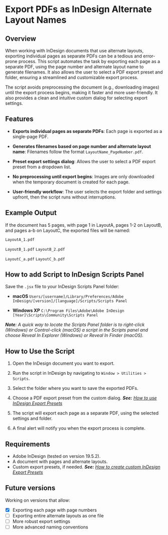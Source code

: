 # Export PDFs as InDesign Alternate Layout Names
## Overview
When working with InDesign documents that use alternate layouts, exporting individual pages as separate PDFs can be a tedious and error-prone process. This script automates the task by exporting each page as a separate PDF, using the page number and alternate layout name to generate filenames. It also allows the user to select a PDF export preset and folder, ensuring a streamlined and customizable export process.

The script avoids preprocessing the document (e.g., downloading images) until the export process begins, making it faster and more user-friendly. It also provides a clean and intuitive custom dialog for selecting export settings.


## Features
- **Exports individual pages as separate PDFs**: Each page is exported as a single-page PDF.

- **Generates filenames based on page number and alternate layout name**: Filenames follow the format `LayoutName_PageNumber.pdf`. 

- **Preset export settings dialog**: Allows the user to select a PDF export preset from a dropdown list. 

- **No preprocessing until export begins**: Images are only downloaded when the temporary document is created for each page.

- **User-friendly workflow**: The user selects the export folder and settings upfront, then the script runs without interruptions.


## Example Output
If the document has 5 pages, with page 1 in LayoutA,  pages 1-2 on LayoutB, and pages a-b on LayoutC, the exported files will be named:

`LayoutA_1.pdf`

`LayoutB_1.pdf`
`LayoutB_2.pdf`

`LayoutC_a.pdf`
`LayoutC_b.pdf`


## How to add Script to InDesign Scripts Panel

Save the `.jsx` file to your InDesign Scripts Panel folder:

  - **macOS**     `Users/[username]/Library/Preferences/Adobe InDesign/[version]/[language]/Scripts/Scripts Panel`

  - **Windows XP**    `C:\Program Files\Adobe\Adobe InDesign [Year]\Scripts\Community\Scripts Panel`

_**Note**: A quick way to locate the Scripts Panel folder is to right-click (Windows) or Control-click (macOS) a script in the Scripts panel and choose Reveal In Explorer (Windows) or Reveal In Finder (macOS)._


## How to Use the Script
1. Open the InDesign document you want to export.

2. Run the script in InDesign by navigating to `Window > Utilities > Scripts`. 

3. Select the folder where you want to save the exported PDFs.

4. Choose a PDF export preset from the custom dialog. ***See:*** *[How to use InDesign Export Presets](https://www.adobe.com/acrobat/hub/how-do-you-set-up-a-pdf-preset-in-indesign.html)*

5. The script will export each page as a separate PDF, using the selected settings and folder.

6. A final alert will notify you when the export process is complete.


## Requirements
- Adobe InDesign (tested on version 19.5.2).
- A document with pages and alternate layouts.
- Custom export presets, if needed. ***See:*** *[How to create custom InDesign Export Presets](https://www.adobe.com/acrobat/hub/how-do-you-set-up-a-pdf-preset-in-indesign.html#steps-for-creating-your-own-indesign-pdf-presets)*


## Future versions
Working on versions that allow:
- [x] Exporting each page with page numbers
- [ ] Exporting entire alternate layouts as one file
- [ ] More robust export settings 
- [ ] More advanced naming conventions
